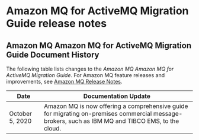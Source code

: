 # Amazon MQ for ActiveMQ Migration Guide release notes<a name="amazon-mq-mig-guide-release-notes"></a>

## Amazon MQ Amazon MQ for ActiveMQ Migration Guide Document History<a name="amazon-mq-documentation-history"></a>

The following table lists changes to the *Amazon MQ Amazon MQ for ActiveMQ Migration Guide*\. For Amazon MQ feature releases and improvements, see [Amazon MQ Release Notes](https://docs.aws.amazon.com/amazon-mq/latest/developer-guide/amazon-mq-release-notes.html)\.


| Date | Documentation Update | 
| --- | --- | 
| October 5, 2020 |  Amazon MQ is now offering a comprehensive guide for migrating on\-premises commercial message\-brokers, such as IBM MQ and TIBCO EMS, to the cloud\.  | 